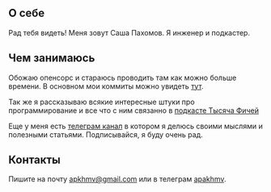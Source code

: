 ## О себе

Рад тебя видеть! Меня зовут Саша Пахомов. Я инженер и подкастер. 

## Чем занимаюсь

Обожаю опенсорс и стараюсь проводить там как можно больше времени. 
В основном мои коммиты можно увидеть [тут](https://github.com/apache/ignite-3).

Так же я рассказываю всякие интересные штуки про программирование и все что с ним связанно в [подкасте Тысяча Фичей](https://pc.st/1648026802)

Еще у меня есть [телеграм канал](https://t.me/toxic_enterprise) в котором я делюсь своими мыслями и полезными статьями. 
Подписывайся, я буду очень рад. 

## Контакты

Пишите на почту apkhmv@gmail.com или в телеграм [apakhmv](https://t.me/apakhmv).
